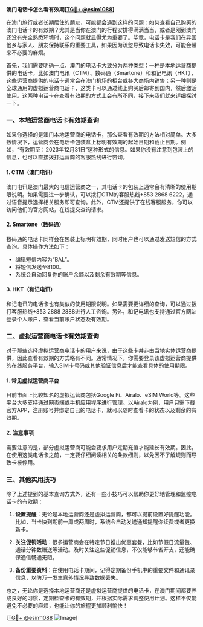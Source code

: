 **澳门电话卡怎么看有效期[[TG💪+ @esim1088](https://t.me/s/esim1088)]**

在澳门旅行或者长期居住的朋友，可能都会遇到这样的问题：如何查看自己购买的澳门电话卡的有效期？尤其是当你在澳门的行程安排得满满当当，或者是刚到澳门还没有完全熟悉环境时，这个问题就显得尤为重要了。毕竟，电话卡是我们在异国他乡与家人、朋友保持联系的重要工具，如果因为疏忽导致电话卡失效，可能会带来不必要的麻烦。

首先，我们需要明确一点，澳门的电话卡大致分为两种类型：一种是本地运营商提供的电话卡，比如澳门电讯（CTM）、数码通（Smartone）和和记电讯（HKT），这些运营商提供的电话卡通常会在澳门机场的柜台或各大商场内销售；另一种则是全球通用的虚拟运营商电话卡，这类卡可以通过线上购买后邮寄到国内，然后激活使用。这两种电话卡在查看有效期的方式上会有所不同，接下来我们就来详细探讨一下。

### 一、本地运营商电话卡有效期查询

如果你选择的是澳门本地运营商的电话卡，那么查看有效期的方法相对简单。大多数情况下，运营商会在电话卡包装盒上标明有效期的起始日期和截止日期。例如，“有效期至：2023年12月31日”这种形式的信息。如果你没有注意到包装上的信息，也可以直接拨打运营商的客服热线进行咨询。

#### 1. CTM（澳门电讯）
澳门电讯是澳门最大的电信运营商之一，其电话卡的包装上通常会有清晰的使用期限说明。如果需要进一步确认，可以拨打CTM的客服热线+853 2868 6222，通过语音提示选择相关服务即可查询。此外，CTM还提供了在线客服服务，你可以访问他们的官方网站，在线提交查询请求。

#### 2. Smartone（数码通）
数码通的电话卡同样会在包装上标明有效期，同时用户也可以通过发送短信的方式查询。具体操作方法如下：
- 编辑短信内容为“BAL”。
- 将短信发送至8100。
- 系统会自动回复你的账户余额以及剩余有效期等信息。

#### 3. HKT（和记电讯）
和记电讯的电话卡也有类似的使用期限说明。如果需要更详细的查询，可以通过拨打客服热线+853 2888 2888进行人工咨询。另外，和记电讯也支持通过官方网站登录个人账户，查看当前账户状态及有效期。

### 二、虚拟运营商电话卡有效期查询

对于那些选择虚拟运营商电话卡的用户来说，由于这些卡并非由当地实体运营商提供，因此查看有效期的方式略有不同。通常情况下，你需要登录该虚拟运营商提供的在线服务平台，输入SIM卡号码或其他验证信息后才能查看具体的使用期限。

#### 1. 常见虚拟运营商平台
目前市面上比较知名的虚拟运营商包括Google Fi、Airalo、eSIM World等。这些平台大多支持通过网页端或手机应用程序进行管理。以Airalo为例，用户只需下载官方APP，注册账号并绑定自己的电话卡，就可以随时查看卡的状态以及剩余的有效期。

#### 2. 注意事项
需要注意的是，部分虚拟运营商可能会要求用户定期充值才能延长有效期。因此，在使用这类电话卡之前，一定要仔细阅读相关的条款细则，以免因不了解规则而导致卡被停用。

### 三、其他实用技巧

除了上述提到的基本查询方式外，还有一些小技巧可以帮助你更好地管理和监控电话卡的有效期：

1. **设置提醒**：无论是本地运营商还是虚拟运营商，都可以提前设置好提醒功能。比如，当卡快到期前一周或两周时，系统会自动发送通知提醒你续费或者更换新卡。

2. **关注促销活动**：很多运营商会在特定节日推出优惠套餐，比如节假日流量包、通话分钟数赠送等活动。及时关注这些促销信息，不仅能够节省开支，还能确保通信畅通无阻。

3. **备份重要资料**：在使用电话卡期间，记得定期备份手机中的重要文件和通讯录信息，以防万一发生意外情况导致数据丢失。

总之，无论你是选择本地运营商还是虚拟运营商提供的电话卡，在澳门期间都要养成良好的习惯，定期检查卡的有效期，并根据实际需求调整使用计划。这样不仅能避免不必要的麻烦，也能让你的旅程更加顺利愉快！

[[TG💪+ @esim1088](https://t.me/s/esim1088) ![Image](https://i.postimg.cc/4NQfJmqS/Snipaste-2025-05-13-00-14-12.png)]